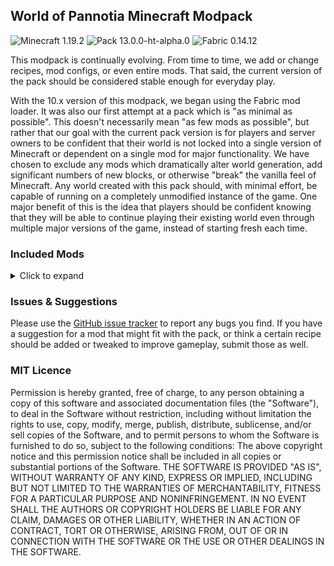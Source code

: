 ## World of Pannotia Minecraft Modpack

![Minecraft 1.19.2](https://img.shields.io/badge/Minecraft-1.19.2-3a6.svg?style=flat-square)
![Pack 13.0.0-ht-alpha.0](https://img.shields.io/badge/Pack-13.0.0--ht--alpha.0-blue.svg?style=flat-square)
![Fabric 0.14.12](https://img.shields.io/badge/Fabric-0.14.12-c39.svg?style=flat-square)

This modpack is continually evolving. From time to time, we add or change recipes, mod configs, or even entire mods.
That said, the current version of the pack should be considered stable enough for everyday play.

With the 10.x version of this modpack, we began using the Fabric mod loader. It was also our
first attempt at a pack which is "as minimal as possible". This doesn't necessarily mean "as few
mods as possible", but rather that our goal with the current pack version is for players and server
owners to be confident that their world is not locked into a single version of Minecraft or
dependent on a single mod for major functionality. We have chosen to exclude any mods which
dramatically alter world generation, add significant numbers of new blocks, or otherwise "break" the
vanilla feel of Minecraft. Any world created with this pack should, with minimal effort, be capable
of running on a completely unmodified instance of the game. One major benefit of this is the idea
that players should be confident knowing that they will be able to continue playing their existing
world even through multiple major versions of the game, instead of starting fresh each time.

### Included Mods

<details>
    <summary>Click to expand</summary>
    <ul>
        <li><a href="https://www.curseforge.com/minecraft/mc-mods/actually-useful-smithing-table-fabric">Actually Useful Smithing Table [Fabric] (by zekk051)</a></li>
        <li><a href="https://www.curseforge.com/minecraft/mc-mods/additional-bars-fabric">Additional Bars [FABRIC] (by Gamma1772)</a></li>
        <li><a href="https://www.curseforge.com/minecraft/mc-mods/advanced-netherite-fabric">Advanced Netherite [FABRIC] (by AutovwDev)</a></li>
        <li><a href="https://www.curseforge.com/minecraft/mc-mods/advancedreborn">Advanced Reborn (Fabric) (by pitan76)</a></li>
        <li><a href="https://www.curseforge.com/minecraft/mc-mods/advancement-frames">Advancement Frames (by MehVahdJukaar)</a></li>
        <li><a href="https://www.curseforge.com/minecraft/mc-mods/advancement-screenshot">Advancement Screenshot (by Serilum)</a></li>
        <li><a href="https://www.curseforge.com/minecraft/mc-mods/advancementinfo">AdvancementInfo (by Giselbaer)</a></li>
        <li><a href="https://www.curseforge.com/minecraft/mc-mods/alivent-messenger">Aliven't Messenger (by A11v1r15)</a></li>
        <li><a href="https://www.curseforge.com/minecraft/mc-mods/all-arrows-infinity-fix">All Arrows Infinity Fix (by Jackbusters1)</a></li>
        <li><a href="https://www.curseforge.com/minecraft/mc-mods/all-stackable">AllStackable (Fabric) (by Conn_Lost)</a></li>
        <li><a href="https://www.curseforge.com/minecraft/mc-mods/amecs">Amecs (Fabric) (by Siphalor)</a></li>
        <li><a href="https://www.curseforge.com/minecraft/mc-mods/animal-feeding-trough">Animal Feeding Trough [Fabric | Forge | Quilt] (by Slexom)</a></li>
        <li><a href="https://www.curseforge.com/minecraft/mc-mods/animatica">Animatica (by FoundationGames)</a></li>
        <li><a href="https://www.curseforge.com/minecraft/mc-mods/antighost">AntiGhost (by Giselbaer)</a></li>
        <li><a href="https://www.curseforge.com/minecraft/mc-mods/appleskin">AppleSkin (by squeek502)</a></li>
        <li><a href="https://www.curseforge.com/minecraft/mc-mods/applied-botanics-addon">Applied Botanics Addon (by ramidzkh)</a></li>
        <li><a href="https://www.curseforge.com/minecraft/mc-mods/applied-energistics-2">Applied Energistics 2 (by AlgorithmX2)</a></li>
        <li><a href="https://www.curseforge.com/minecraft/mc-mods/architectury-api">Architectury API (Fabric/Forge) (by shedaniel)</a></li>
        <li><a href="https://www.curseforge.com/minecraft/mc-mods/arrp">ARRP (by one_point_o)</a></li>
        <li><a href="https://www.curseforge.com/minecraft/mc-mods/audioplayer">AudioPlayer (by henkelmax)</a></li>
        <li><a href="https://www.curseforge.com/minecraft/mc-mods/autorun-fabric">AutoRun (Fabric) (by Emonadeo)</a></li>
        <li><a href="https://www.curseforge.com/minecraft/mc-mods/axolotl-bucket-fix">Axolotl Bucket Fix (by colderlavalamp)</a></li>
        <li><a href="https://www.curseforge.com/minecraft/mc-mods/badpackets">bad packets (by badasintended)</a></li>
        <li><a href="https://www.curseforge.com/minecraft/mc-mods/balm-fabric">Balm (Fabric Edition) (by BlayTheNinth)</a></li>
        <li><a href="https://www.curseforge.com/minecraft/mc-mods/bartering-station">Bartering Station (by Fuzs_)</a></li>
        <li><a href="https://www.curseforge.com/minecraft/mc-mods/bclib">BCLib (by Quiqueck)</a></li>
        <li><a href="https://www.curseforge.com/minecraft/mc-mods/beenfo">Beenfo (by Giselbaer)</a></li>
        <li><a href="https://www.curseforge.com/minecraft/mc-mods/better-beacon">Better Beacon / Conduit (by sfort__)</a></li>
        <li><a href="https://www.curseforge.com/minecraft/mc-mods/better-mount-hud">Better Mount HUD (by Lortseam_)</a></li>
        <li><a href="https://www.curseforge.com/minecraft/mc-mods/better-ping-display-fabric">Better Ping Display [Fabric] (by Quintinity)</a></li>
        <li><a href="https://www.curseforge.com/minecraft/mc-mods/better-spawner-control">Better Spawner Control (by Serilum)</a></li>
        <li><a href="https://www.curseforge.com/minecraft/mc-mods/better-than-mending">Better Than Mending (by legobmw99)</a></li>
        <li><a href="https://www.curseforge.com/minecraft/mc-mods/better-third-person">Better Third Person (by Socolio)</a></li>
        <li><a href="https://www.curseforge.com/minecraft/mc-mods/blockmeterfabric">BlockMeterFabric (by ModProg)</a></li>
        <li><a href="https://www.curseforge.com/minecraft/mc-mods/bobby">Bobby (by Johni0702)</a></li>
        <li><a href="https://www.curseforge.com/minecraft/mc-mods/bookshelf">Bookshelf (by DarkhaxDev)</a></li>
        <li><a href="https://www.curseforge.com/minecraft/mc-mods/borderless-mining">Borderless Mining (by comp500)</a></li>
        <li><a href="https://www.curseforge.com/minecraft/mc-mods/bosses-of-mass-destruction">Bosses of Mass Destruction (by Barribob)</a></li>
        <li><a href="https://www.curseforge.com/minecraft/mc-mods/botania-fabric">Botania (Fabric/Quilt) (by williewillus)</a></li>
        <li><a href="https://www.curseforge.com/minecraft/mc-mods/botany-pots">Botany Pots (by DarkhaxDev)</a></li>
        <li><a href="https://www.curseforge.com/minecraft/mc-mods/botany-pots-tiers">Botany Pots Tiers (by Ultramegaaa)</a></li>
        <li><a href="https://www.curseforge.com/minecraft/mc-mods/botany-trees">Botany Trees (by DarkhaxDev)</a></li>
        <li><a href="https://www.curseforge.com/minecraft/mc-mods/bottle-your-xp">Bottle Your Xp (by Serilum)</a></li>
        <li><a href="https://www.curseforge.com/minecraft/mc-mods/bottled-air">Bottled Air (by Serilum)</a></li>
        <li><a href="https://www.curseforge.com/minecraft/mc-mods/bottled-allays">Bottled Allays (by cyborg_pigeon)</a></li>
        <li><a href="https://www.curseforge.com/minecraft/mc-mods/bow-infinity-fix">Bow Infinity Fix (Forge/Fabric) (by Parker8283)</a></li>
        <li><a href="https://www.curseforge.com/minecraft/mc-mods/brewin-and-chewin-fabric">Brewin' And Chewin' [Fabric] (by MrSterner_)</a></li>
        <li><a href="https://www.curseforge.com/minecraft/mc-mods/building-wands">Building Wands (by nicguzzo)</a></li>
        <li><a href="https://www.curseforge.com/minecraft/mc-mods/capes">Fabric Capes (by VictorKohler)</a></li>
        <li><a href="https://www.curseforge.com/minecraft/mc-mods/cardinal-components">Cardinal Components (by UpcraftLP)</a></li>
        <li><a href="https://www.curseforge.com/minecraft/mc-mods/carpet">Carpet (by gnembon)</a></li>
        <li><a href="https://www.curseforge.com/minecraft/mc-mods/carpet-extra">Carpet Extra (by gnembon)</a></li>
        <li><a href="https://www.curseforge.com/minecraft/mc-mods/carry-on">Carry On (by Tschipp)</a></li>
        <li><a href="https://www.curseforge.com/minecraft/mc-mods/cauldron-dyeing">Cauldron Dyeing (by TibiNonEst)</a></li>
        <li><a href="https://www.curseforge.com/minecraft/mc-mods/charcoalplus">Charcoal+ [Fabric] (by Apis035)</a></li>
        <li><a href="https://www.curseforge.com/minecraft/mc-mods/charm-of-undying-fabric">Charm of Undying (Fabric 1.16.1 - 1.19.2) (by TheIllusiveC4)</a></li>
        <li><a href="https://www.curseforge.com/minecraft/mc-mods/chat-up">Chat Up! (by gnembon)</a></li>
        <li><a href="https://www.curseforge.com/minecraft/mc-mods/cherished-worlds-fabric">Cherished Worlds (Fabric 1.16.1 - 1.19.2) (by TheIllusiveC4)</a></li>
        <li><a href="https://www.curseforge.com/minecraft/mc-mods/cit-resewn">CIT Resewn (by SHsuperCM)</a></li>
        <li><a href="https://www.curseforge.com/minecraft/mc-mods/cleancut">CleanCut (by Rongmario)</a></li>
        <li><a href="https://www.curseforge.com/minecraft/mc-mods/cleanview-fabric">CleanView (Fabric) (by LainMI)</a></li>
        <li><a href="https://www.curseforge.com/minecraft/mc-mods/cloth-api">Cloth API (Fabric) (by shedaniel)</a></li>
        <li><a href="https://www.curseforge.com/minecraft/mc-mods/cloth-config">Cloth Config API (Fabric/Forge) (by shedaniel)</a></li>
        <li><a href="https://www.curseforge.com/minecraft/mc-mods/clumps">Clumps (by Jaredlll08)</a></li>
        <li><a href="https://www.curseforge.com/minecraft/mc-mods/collective">Collective (by Serilum)</a></li>
        <li><a href="https://www.curseforge.com/minecraft/mc-mods/colormatic">Colormatic (by kwertiTheCats)</a></li>
        <li><a href="https://www.curseforge.com/minecraft/mc-mods/companion-fabric">Companion 🐕 (Fabric) (by Snownee_)</a></li>
        <li><a href="https://www.curseforge.com/minecraft/mc-mods/completeconfig">CompleteConfig (by Lortseam_)</a></li>
        <li><a href="https://www.curseforge.com/minecraft/mc-mods/compostables">Compostables (by yGlobalista)</a></li>
        <li><a href="https://www.curseforge.com/minecraft/mc-mods/composter-recomposted">Composter: ReComposted (by wondiws98)</a></li>
        <li><a href="https://www.curseforge.com/minecraft/mc-mods/concrete-conversion">Concrete Conversion (by mrp_v2)</a></li>
        <li><a href="https://www.curseforge.com/minecraft/mc-mods/conduits-prevent-drowned">Conduits Prevent Drowned (by Serilum)</a></li>
        <li><a href="https://www.curseforge.com/minecraft/mc-mods/conjuring">Conjuring (by gliscowo)</a></li>
        <li><a href="https://www.curseforge.com/minecraft/mc-mods/continuity">Continuity (by Pepper_Bell)</a></li>
        <li><a href="https://www.curseforge.com/minecraft/mc-mods/couplings">Couplings (by HeckinChloe)</a></li>
        <li><a href="https://www.curseforge.com/minecraft/mc-mods/crafting-tweaks-fabric">Crafting Tweaks (Fabric Edition) (by BlayTheNinth)</a></li>
        <li><a href="https://www.curseforge.com/minecraft/mc-mods/crawl">Crawl (Fabric) (by fewizz_)</a></li>
        <li><a href="https://www.curseforge.com/minecraft/mc-mods/croptopia">Croptopia (by thethonk)</a></li>
        <li><a href="https://www.curseforge.com/minecraft/mc-mods/crying-portals">Crying Portals (by Serilum)</a></li>
        <li><a href="https://www.curseforge.com/minecraft/mc-mods/custom-entity-models-cem">Custom Entity Models (CEM) (by dorianpb)</a></li>
        <li><a href="https://www.curseforge.com/minecraft/mc-mods/cycle-paintings">Cycle Paintings (by Serilum)</a></li>
        <li><a href="https://www.curseforge.com/minecraft/mc-mods/daily-dad">Daily Dad (by Mrbysco)</a></li>
        <li><a href="https://www.curseforge.com/minecraft/mc-mods/dank-storage-fabric">Dank Storage Fabric (by tfarecnim)</a></li>
        <li><a href="https://www.curseforge.com/minecraft/mc-mods/dark-paintings">Dark Paintings (by DarkhaxDev)</a></li>
        <li><a href="https://www.curseforge.com/minecraft/mc-mods/dark-utilities">Dark Utilities (by DarkhaxDev)</a></li>
        <li><a href="https://www.curseforge.com/minecraft/mc-mods/death-backup">Death Backup (by Serilum)</a></li>
        <li><a href="https://www.curseforge.com/minecraft/mc-mods/debugify">Debugify (by XanderIsDev)</a></li>
        <li><a href="https://www.curseforge.com/minecraft/mc-mods/decorative-blocks">Decorative Blocks (by stohun)</a></li>
        <li><a href="https://www.curseforge.com/minecraft/mc-mods/deeperdarker">Deeper and Darker (by KyaniteMods)</a></li>
        <li><a href="https://www.curseforge.com/minecraft/mc-mods/deepslate-instamine">Deepslate Instamine - Fabric/Forge (by nicguzzo)</a></li>
        <li><a href="https://www.curseforge.com/minecraft/mc-mods/deepslatecutting">DeepslateCutting (by NoComment1105)</a></li>
        <li><a href="https://www.curseforge.com/minecraft/mc-mods/diggus-maximus">Diggus Maximus (by Kyrptonaught)</a></li>
        <li><a href="https://www.curseforge.com/minecraft/mc-mods/discontinuous-beacon-beams">Discontinuous Beacon Beams (by supersaiyansubtlety)</a></li>
        <li><a href="https://www.curseforge.com/minecraft/mc-mods/dismount-entity">Dismount Entity (by Serilum)</a></li>
        <li><a href="https://www.curseforge.com/minecraft/mc-mods/dynamic-fps">Dynamic FPS (by juliand665)</a></li>
        <li><a href="https://www.curseforge.com/minecraft/mc-mods/easy-magic">Easy Magic (by Fuzs_)</a></li>
        <li><a href="https://www.curseforge.com/minecraft/mc-mods/easy-shulker-boxes">Easy Shulker Boxes (by Fuzs_)</a></li>
        <li><a href="https://www.curseforge.com/minecraft/mc-mods/eden-ring">Eden Ring (by paulevs)</a></li>
        <li><a href="https://www.curseforge.com/minecraft/mc-mods/edibles">Edibles (by Serilum)</a></li>
        <li><a href="https://www.curseforge.com/minecraft/mc-mods/effectsleft-fabric">EffectsLeft (Fabric/Quilt) (by CoolSimulations)</a></li>
        <li><a href="https://www.curseforge.com/minecraft/mc-mods/elytra-slot-fabric">Elytra Slot (Fabric) (by TheIllusiveC4)</a></li>
        <li><a href="https://www.curseforge.com/minecraft/mc-mods/emerald-geodes">More Geodes (by TheDeathlyCow)</a></li>
        <li><a href="https://www.curseforge.com/minecraft/mc-mods/enchancement">Enchancement (by MoriyaShiine)</a></li>
        <li><a href="https://www.curseforge.com/minecraft/mc-mods/enchant-the-rainbow">Enchant the Rainbow (by Pepperoni__Jabroni__)</a></li>
        <li><a href="https://www.curseforge.com/minecraft/mc-mods/enchantment-descriptions">Enchantment Descriptions (by DarkhaxDev)</a></li>
        <li><a href="https://www.curseforge.com/minecraft/mc-mods/enchantment-numbers-fix">Enchantment Numbers Fix (by chimericdream)</a></li>
        <li><a href="https://www.curseforge.com/minecraft/mc-mods/end-goblin-traders-fabric">End Goblin Traders (Fabric) (by jab125twitchy)</a></li>
        <li><a href="https://www.curseforge.com/minecraft/mc-mods/enhanced-block-entities">Enhanced Block Entities (by FoundationGames)</a></li>
        <li><a href="https://www.curseforge.com/minecraft/mc-mods/enhanced-mob-spawners">Enhanced Mob Spawners (by BR4NDER5)</a></li>
        <li><a href="https://www.curseforge.com/minecraft/mc-mods/entityculling">Entity Culling Fabric/Forge (by tr9zw)</a></li>
        <li><a href="https://www.curseforge.com/minecraft/mc-mods/expanded-delight">Expanded Delight [Fabric] (by ianm1647)</a></li>
        <li><a href="https://www.curseforge.com/minecraft/mc-mods/explorers-compass">Explorer's Compass (by Chaosyr)</a></li>
        <li><a href="https://www.curseforge.com/minecraft/mc-mods/extended-bone-meal">Extended Bone Meal (by Serilum)</a></li>
        <li><a href="https://www.curseforge.com/minecraft/mc-mods/extra-origins">Extra Origins (by MoriyaShiine)</a></li>
        <li><a href="https://www.curseforge.com/minecraft/mc-mods/extreme-sound-muffler-fabric-official">Extreme sound muffler (Fabric) Official (by LeoBeliik)</a></li>
        <li><a href="https://www.curseforge.com/minecraft/mc-mods/fabricskyboxes">FabricSkyboxes (by AMereBagatelle)</a></li>
        <li><a href="https://www.curseforge.com/minecraft/mc-mods/fabricskyboxes-interop">FabricSkyBoxes Interop (by FlashyReese)</a></li>
        <li><a href="https://www.curseforge.com/minecraft/mc-mods/fabric-api">Fabric API (by modmuss50)</a></li>
        <li><a href="https://www.curseforge.com/minecraft/mc-mods/fabric-dispenser-cauldron">Fabric Dispenser Cauldron (by Frekvens1)</a></li>
        <li><a href="https://www.curseforge.com/minecraft/mc-mods/fabric-furnaces">Fabric Furnaces (by Draylar1)</a></li>
        <li><a href="https://www.curseforge.com/minecraft/mc-mods/fabric-language-kotlin">Fabric Language Kotlin (by modmuss50)</a></li>
        <li><a href="https://www.curseforge.com/minecraft/mc-mods/fabric-reinforced-obsidian">Fabric Reinforced Obsidian (by yGlobalista)</a></li>
        <li><a href="https://www.curseforge.com/minecraft/mc-mods/fabric-rings-of-ascension">Rings of Ascension (Fabric) (by Focamacho)</a></li>
        <li><a href="https://www.curseforge.com/minecraft/mc-mods/fabrishot">Fabrishot (by ramidzkh)</a></li>
        <li><a href="https://www.curseforge.com/minecraft/mc-mods/falling-leaves-fabric">Falling Leaves (Fabric) (by RandomMcSomethin)</a></li>
        <li><a href="https://www.curseforge.com/minecraft/mc-mods/fancysporeblossom">FancySporeBlossom (by VoidedMirror)</a></li>
        <li><a href="https://www.curseforge.com/minecraft/mc-mods/farmers-delight-fabric">Farmer's Delight [Fabric] (by NewHoryzon)</a></li>
        <li><a href="https://www.curseforge.com/minecraft/mc-mods/ferritecore-fabric">FerriteCore (Fabric) (by malte0811)</a></li>
        <li><a href="https://www.curseforge.com/minecraft/mc-mods/fire-spread-tweaks">Fire Spread Tweaks (by Serilum)</a></li>
        <li><a href="https://www.curseforge.com/minecraft/mc-mods/fix-experience-bug">Fix Experience Bug (now with FABRIC and FORGE versions) (by MacTso)</a></li>
        <li><a href="https://www.curseforge.com/minecraft/mc-mods/flat-bedrock-fabric">Flat Bedrock (Fabric) (by chimericdream)</a></li>
        <li><a href="https://www.curseforge.com/minecraft/mc-mods/flower-patch">Flower Patch (by Mrbysco)</a></li>
        <li><a href="https://www.curseforge.com/minecraft/mc-mods/forge-config-api-port-fabric">Forge Config API Port (by Fuzs_)</a></li>
        <li><a href="https://www.curseforge.com/minecraft/mc-mods/frame-api">🔨 Frame API (by andantet)</a></li>
        <li><a href="https://www.curseforge.com/minecraft/mc-mods/gamma-utils">Gamma Utils (by Sjouwer)</a></li>
        <li><a href="https://www.curseforge.com/minecraft/mc-mods/geckolib">GeckoLib (by ThanosGecko)</a></li>
        <li><a href="https://www.curseforge.com/minecraft/mc-mods/goblin-traders-fabric">Goblin Traders (Fabric) (by jab125twitchy)</a></li>
        <li><a href="https://www.curseforge.com/minecraft/mc-mods/grass-seeds">Grass Seeds (by Serilum)</a></li>
        <li><a href="https://www.curseforge.com/minecraft/mc-mods/grind-enchantments">Grind Enchantments (by mschae23)</a></li>
        <li><a href="https://www.curseforge.com/minecraft/mc-mods/guard-villagers-fabric">Guard Villagers (Fabric/Quilt) (by MrSterner_)</a></li>
        <li><a href="https://www.curseforge.com/minecraft/mc-mods/gui-followers">GUI Followers (by Serilum)</a></li>
        <li><a href="https://www.curseforge.com/minecraft/mc-mods/hand-over-your-items">Hand Over Your Items (by Serilum)</a></li>
        <li><a href="https://www.curseforge.com/minecraft/mc-mods/hearty-trinkets">Hearty Trinkets (by traverse_joe)</a></li>
        <li><a href="https://www.curseforge.com/minecraft/mc-mods/here-be-no-dragons">Here be no Dragons! (by kb1000)</a></li>
        <li><a href="https://www.curseforge.com/minecraft/mc-mods/hoe-tweaks">Hoe Tweaks (by Serilum)</a></li>
        <li><a href="https://www.curseforge.com/minecraft/mc-mods/hopper-xtreme">Hopper X-Treme (by chimericdream)</a></li>
        <li><a href="https://www.curseforge.com/minecraft/mc-mods/horsestatsvanilla">Horse Stats Vanilla (Fabric) (by TeaJ4y)</a></li>
        <li><a href="https://www.curseforge.com/minecraft/mc-mods/ice-prevents-crop-growth">Ice Prevents Crop Growth (by Serilum)</a></li>
        <li><a href="https://www.curseforge.com/minecraft/mc-mods/iceberg-fabric">Iceberg [Fabric] (by Grend_G)</a></li>
        <li><a href="https://www.curseforge.com/minecraft/mc-mods/immersive-weathering-fabric">Immersive Weathering [FABRIC] (by OrdanaryMods)</a></li>
        <li><a href="https://www.curseforge.com/minecraft/mc-mods/incendium">Incendium (by Starmute)</a></li>
        <li><a href="https://www.curseforge.com/minecraft/mc-mods/indium">Indium (by comp500)</a></li>
        <li><a href="https://www.curseforge.com/minecraft/mc-mods/infinity-water-bucket">Infinity Water Bucket (by CoolSimulations)</a></li>
        <li><a href="https://www.curseforge.com/minecraft/mc-mods/ingredient-extension-api">Ingredient Extension API (by Jaredlll08)</a></li>
        <li><a href="https://www.curseforge.com/minecraft/mc-mods/inventory-profiles-next">Inventory Profiles Next (by mirinimi)</a></li>
        <li><a href="https://www.curseforge.com/minecraft/mc-mods/inventory-totem">Inventory Totem (by Serilum)</a></li>
        <li><a href="https://www.curseforge.com/minecraft/mc-mods/item-highlighter-fabric">Item Highlighter [Fabric] (by Grend_G)</a></li>
        <li><a href="https://www.curseforge.com/minecraft/mc-mods/item-model-fix">Item Model Fix (Fabric) (by Pepper_Bell)</a></li>
        <li><a href="https://www.curseforge.com/minecraft/mc-mods/item-scroller">Item Scroller (by masady)</a></li>
        <li><a href="https://www.curseforge.com/minecraft/mc-mods/jamlib">JamLib (by jamalam360)</a></li>
        <li><a href="https://www.curseforge.com/minecraft/mc-mods/just-player-heads">Just Player Heads (by Serilum)</a></li>
        <li><a href="https://www.curseforge.com/minecraft/mc-mods/keep-my-soil-tilled">Keep My Soil Tilled (by Serilum)</a></li>
        <li><a href="https://www.curseforge.com/minecraft/mc-mods/keepheadnames">Keep Head Names (Fabric/Forge) (by Fourmisain)</a></li>
        <li><a href="https://www.curseforge.com/minecraft/mc-mods/kelp-fertilizer">Kelp Fertilizer (by Serilum)</a></li>
        <li><a href="https://www.curseforge.com/minecraft/mc-mods/kiwi-fabric">Kiwi 🥝 (Fabric) (by Snownee_)</a></li>
        <li><a href="https://www.curseforge.com/minecraft/mc-mods/kleeslabs-fabric">KleeSlabs (Fabric Edition) (by BlayTheNinth)</a></li>
        <li><a href="https://www.curseforge.com/minecraft/mc-mods/kubejs">KubeJS (by LatvianModder)</a></li>
        <li><a href="https://www.curseforge.com/minecraft/mc-mods/lambdabettergrass">LambdaBetterGrass (by LambdAurora)</a></li>
        <li><a href="https://www.curseforge.com/minecraft/mc-mods/lambdynamiclights">LambDynamicLights (by LambdAurora)</a></li>
        <li><a href="https://www.curseforge.com/minecraft/mc-mods/language-reload">Language Reload (by Jerozgen)</a></li>
        <li><a href="https://www.curseforge.com/minecraft/mc-mods/lazydfu">LazyDFU (by tuxed)</a></li>
        <li><a href="https://www.curseforge.com/minecraft/mc-mods/lets-do-wine">Let's do Wine! (by satisfyL)</a></li>
        <li><a href="https://www.curseforge.com/minecraft/mc-mods/libipn">libIPN (by mirinimi)</a></li>
        <li><a href="https://www.curseforge.com/minecraft/mc-mods/linked-storage">Linked Storage (by Kyrptonaught)</a></li>
        <li><a href="https://www.curseforge.com/minecraft/mc-mods/litematica">Litematica (by masady)</a></li>
        <li><a href="https://www.curseforge.com/minecraft/mc-mods/litematica-tool">Litematica Tool (Forge and Fabric) (by finndog_123)</a></li>
        <li><a href="https://www.curseforge.com/minecraft/mc-mods/lithium">Lithium (Fabric) (by jellysquid3_)</a></li>
        <li><a href="https://www.curseforge.com/minecraft/mc-mods/lootr-fabric">Lootr (Fabric) (by Noobanidus)</a></li>
        <li><a href="https://www.curseforge.com/minecraft/mc-mods/luggage">Luggage (by GizmoTheMoonPig)</a></li>
        <li><a href="https://www.curseforge.com/minecraft/mc-mods/macaws-bridges">Macaw's Bridges (by sketch_macaw)</a></li>
        <li><a href="https://www.curseforge.com/minecraft/mc-mods/macaws-doors">Macaw's Doors (by sketch_macaw)</a></li>
        <li><a href="https://www.curseforge.com/minecraft/mc-mods/macaws-fences-and-walls">Macaw's Fences and Walls (by sketch_macaw)</a></li>
        <li><a href="https://www.curseforge.com/minecraft/mc-mods/macaws-paths-and-pavings">Macaw's Paths and Pavings (by sketch_macaw)</a></li>
        <li><a href="https://www.curseforge.com/minecraft/mc-mods/macaws-windows">Macaw's Windows (by sketch_macaw)</a></li>
        <li><a href="https://www.curseforge.com/minecraft/mc-mods/magnum-torch-forge">Magnum Torch (by Fuzs_)</a></li>
        <li><a href="https://www.curseforge.com/minecraft/mc-mods/main-menu-credits">Main Menu Credits (by XanderIsDev)</a></li>
        <li><a href="https://www.curseforge.com/minecraft/mc-mods/malilib">MaLiLib (by masady)</a></li>
        <li><a href="https://www.curseforge.com/minecraft/mc-mods/mavapi">More Axolotl Variants API (by AkashiiKun69)</a></li>
        <li><a href="https://www.curseforge.com/minecraft/mc-mods/mavm">More Axolotl Variants Mod (by AkashiiKun69)</a></li>
        <li><a href="https://www.curseforge.com/minecraft/mc-mods/mcpitanlibarch">MCPitanLibarch (Fabric/Forge) (by pitan76)</a></li>
        <li><a href="https://www.curseforge.com/minecraft/mc-mods/mega-cells">MEGA Cells (by 62831853)</a></li>
        <li><a href="https://www.curseforge.com/minecraft/mc-mods/megane">megane (by badasintended)</a></li>
        <li><a href="https://www.curseforge.com/minecraft/mc-mods/memoryleakfix">MemoryLeakFix (by FX_PR0CESS)</a></li>
        <li><a href="https://www.curseforge.com/minecraft/mc-mods/midnightlib">MidnightLib (by TeamMidnightDust)</a></li>
        <li><a href="https://www.curseforge.com/minecraft/mc-mods/minekea-fabric">Minekea (Fabric) (by chimericdream)</a></li>
        <li><a href="https://www.curseforge.com/minecraft/mc-mods/miniblock-merchants">Miniblock Merchants (by chimericdream)</a></li>
        <li><a href="https://www.curseforge.com/minecraft/mc-mods/minihud">MiniHUD (by masady)</a></li>
        <li><a href="https://www.curseforge.com/minecraft/mc-mods/mmmmmmmmmmmm">MmmMmmMmmMmm (Target Dummy) (by MehVahdJukaar)</a></li>
        <li><a href="https://www.curseforge.com/minecraft/mc-mods/mob-catcher-fabric">Mob Catcher [FABRIC/FORGE] (by kwpugh)</a></li>
        <li><a href="https://www.curseforge.com/minecraft/mc-mods/modmenu">Mod Menu (by ProspectorDev)</a></li>
        <li><a href="https://www.curseforge.com/minecraft/mc-mods/more-banner-features">More Banner Features (by KxmischesDomi)</a></li>
        <li><a href="https://www.curseforge.com/minecraft/mc-mods/more-banner-layers">More banner layers (by MisionThi)</a></li>
        <li><a href="https://www.curseforge.com/minecraft/mc-mods/more-brewable-potions">More Brewable Potions (by MR_LOLF_)</a></li>
        <li><a href="https://www.curseforge.com/minecraft/mc-mods/more-frogs-fabric">More Frogs - Fabric/Quilt/Forge (by frikinjay1)</a></li>
        <li><a href="https://www.curseforge.com/minecraft/mc-mods/more-villagers-fabric">More Villagers [Fabric] (by SameDifferent)</a></li>
        <li><a href="https://www.curseforge.com/minecraft/mc-mods/naturally-charged-creepers">Naturally Charged Creepers (by Serilum)</a></li>
        <li><a href="https://www.curseforge.com/minecraft/mc-mods/natures-compass">Nature's Compass (by Chaosyr)</a></li>
        <li><a href="https://www.curseforge.com/minecraft/mc-mods/netherportalfix-fabric">NetherPortalFix (Fabric Edition) (by BlayTheNinth)</a></li>
        <li><a href="https://www.curseforge.com/minecraft/mc-mods/nethers-delight-fabric">Nether's Delight (Fabric) (by StevePlayzz_)</a></li>
        <li><a href="https://www.curseforge.com/minecraft/mc-mods/nimble-fabric">Nimble (Fabric) (by Snownee_)</a></li>
        <li><a href="https://www.curseforge.com/minecraft/mc-mods/no-enchant-cap">No Enchant Cap (by AmyMialee)</a></li>
        <li><a href="https://www.curseforge.com/minecraft/mc-mods/no-fade">No Fade (by UltimateBoomer)</a></li>
        <li><a href="https://www.curseforge.com/minecraft/mc-mods/norecipebook-fabric">No Recipe Book (Fabric) (by Grayray_75)</a></li>
        <li><a href="https://www.curseforge.com/minecraft/mc-mods/not-enough-crashes">Not Enough Crashes (Fabric) (by NatanFudge)</a></li>
        <li><a href="https://www.curseforge.com/minecraft/mc-mods/nullscape">Nullscape (by Starmute)</a></li>
        <li><a href="https://www.curseforge.com/minecraft/mc-mods/open-loader">Open Loader (by DarkhaxDev)</a></li>
        <li><a href="https://www.curseforge.com/minecraft/mc-mods/open-parties-and-claims">Open Parties and Claims (by xaero96)</a></li>
        <li><a href="https://www.curseforge.com/minecraft/mc-mods/openblocks-elevator-fabric">OpenBlocks Elevator (Fabric) (by farruchoo)</a></li>
        <li><a href="https://www.curseforge.com/minecraft/mc-mods/optigui">OptiGUI (by opekope2)</a></li>
        <li><a href="https://www.curseforge.com/minecraft/mc-mods/origins">Origins (Fabric) (by Apace100)</a></li>
        <li><a href="https://www.curseforge.com/minecraft/mc-mods/owo-lib">oωo (owo-lib) (by gliscowo)</a></li>
        <li><a href="https://www.curseforge.com/minecraft/mc-mods/patchouli-fabric">Patchouli (Fabric/Quilt) (by williewillus)</a></li>
        <li><a href="https://www.curseforge.com/minecraft/mc-mods/pehkui">Pehkui (by Virtuoel)</a></li>
        <li><a href="https://www.curseforge.com/minecraft/mc-mods/pick-up-notifier">Pick Up Notifier (by Fuzs_)</a></li>
        <li><a href="https://www.curseforge.com/minecraft/mc-mods/pig-pen-cipher">Pig Pen Cipher (by DarkhaxDev)</a></li>
        <li><a href="https://www.curseforge.com/minecraft/mc-mods/polymorph-fabric">Polymorph (Fabric) (by TheIllusiveC4)</a></li>
        <li><a href="https://www.curseforge.com/minecraft/mc-mods/probably-chests">Probably Chests (by TheArcanePigeon)</a></li>
        <li><a href="https://www.curseforge.com/minecraft/mc-mods/puzzles-lib">Puzzles Lib (by Fuzs_)</a></li>
        <li><a href="https://www.curseforge.com/minecraft/mc-mods/quarry-reborn">Quarry Reborn (by TED_inc)</a></li>
        <li><a href="https://www.curseforge.com/minecraft/mc-mods/rain-be-gone-ritual">Rain Be Gone Ritual (by Serilum)</a></li>
        <li><a href="https://www.curseforge.com/minecraft/mc-mods/random-bone-meal-flowers">Random Bone Meal Flowers (by Serilum)</a></li>
        <li><a href="https://www.curseforge.com/minecraft/mc-mods/reacharound">Reacharound (by spAnser)</a></li>
        <li><a href="https://www.curseforge.com/minecraft/mc-mods/reborncore">Reborn Core (by modmuss50)</a></li>
        <li><a href="https://www.curseforge.com/minecraft/mc-mods/recomposted-addon">Recomposted Addon (by wondiws98)</a></li>
        <li><a href="https://www.curseforge.com/minecraft/mc-mods/reeses-sodium-options">Reese's Sodium Options (by FlashyReese)</a></li>
        <li><a href="https://www.curseforge.com/minecraft/mc-mods/reinforced-barrels">Reinforced Barrels (by atonkish)</a></li>
        <li><a href="https://www.curseforge.com/minecraft/mc-mods/reinforced-chests">Reinforced Chests (by atonkish)</a></li>
        <li><a href="https://www.curseforge.com/minecraft/mc-mods/reinforced-shulker-boxes">Reinforced Shulker Boxes (by atonkish)</a></li>
        <li><a href="https://www.curseforge.com/minecraft/mc-mods/revelationary">Revelationary (by DaFuqsy)</a></li>
        <li><a href="https://www.curseforge.com/minecraft/mc-mods/rhino">Rhino (by LatvianModder)</a></li>
        <li><a href="https://www.curseforge.com/minecraft/mc-mods/rightclickharvest">RightClickHarvest (by jamalam360)</a></li>
        <li><a href="https://www.curseforge.com/minecraft/mc-mods/roughly-enough-items">Roughly Enough Items Fabric/Forge (REI) (by shedaniel)</a></li>
        <li><a href="https://www.curseforge.com/minecraft/mc-mods/roughly-enough-loot-tables">Roughly Enough Loot Tables (by GrigLog)</a></li>
        <li><a href="https://www.curseforge.com/minecraft/mc-mods/roughly-enough-professions-rep">Roughly Enough Professions (REP) (by Mrbysco)</a></li>
        <li><a href="https://www.curseforge.com/minecraft/mc-mods/roughly-enough-resources">Roughly Enough Resources (by theorbagain)</a></li>
        <li><a href="https://www.curseforge.com/minecraft/mc-mods/roughly-enough-trades">Roughly Enough Trades (by GrigLog)</a></li>
        <li><a href="https://www.curseforge.com/minecraft/mc-mods/rpg-origins">RPG Origins (by DaBananaCat)</a></li>
        <li><a href="https://www.curseforge.com/minecraft/mc-mods/runelic">Runelic (by DarkhaxDev)</a></li>
        <li><a href="https://www.curseforge.com/minecraft/mc-mods/scaffolding-drops-nearby">Scaffolding Drops Nearby (by Serilum)</a></li>
        <li><a href="https://www.curseforge.com/minecraft/mc-mods/see-through-lava-water">See Through Water/Lava (by spoorn)</a></li>
        <li><a href="https://www.curseforge.com/minecraft/mc-mods/selene">Moonlight Lib (by MehVahdJukaar)</a></li>
        <li><a href="https://www.curseforge.com/minecraft/mc-mods/servux">Servux (by masady)</a></li>
        <li><a href="https://www.curseforge.com/minecraft/mc-mods/sheep-consistency">Sheep Consistency (by IMS21)</a></li>
        <li><a href="https://www.curseforge.com/minecraft/mc-mods/shulker-box-slot-fabric">Shulker Box Slot (Fabric) (by TheIllusiveC4)</a></li>
        <li><a href="https://www.curseforge.com/minecraft/mc-mods/simple-voice-chat">Simple Voice Chat (by henkelmax)</a></li>
        <li><a href="https://www.curseforge.com/minecraft/mc-mods/skeleton-horse-spawn">Skeleton Horse Spawn (by Serilum)</a></li>
        <li><a href="https://www.curseforge.com/minecraft/mc-mods/skylib">SkyLib (by SkylorBeck)</a></li>
        <li><a href="https://www.curseforge.com/minecraft/mc-mods/slight-gui-modifications">'Slight' Gui Modifications (by shedaniel)</a></li>
        <li><a href="https://www.curseforge.com/minecraft/mc-mods/smaller-nether-portals">Smaller Nether Portals (by Serilum)</a></li>
        <li><a href="https://www.curseforge.com/minecraft/mc-mods/smooth-boot">Smooth Boot (Fabric) (by UltimateBoomer)</a></li>
        <li><a href="https://www.curseforge.com/minecraft/mc-mods/smooth-scrolling-everywhere-fabric">Smooth Scrolling Everywhere (Fabric) (by shedaniel)</a></li>
        <li><a href="https://www.curseforge.com/minecraft/mc-mods/sodium">Sodium (by jellysquid3_)</a></li>
        <li><a href="https://www.curseforge.com/minecraft/mc-mods/sodium-extra">Sodium Extra (by FlashyReese)</a></li>
        <li><a href="https://www.curseforge.com/minecraft/mc-mods/softer-hay-bales">Softer Hay Bales (by Serilum)</a></li>
        <li><a href="https://www.curseforge.com/minecraft/mc-mods/spectrum">Spectrum (by DaFuqsy)</a></li>
        <li><a href="https://www.curseforge.com/minecraft/mc-mods/sponj-fabric">Sponj (Fabric) (by chimericdream)</a></li>
        <li><a href="https://www.curseforge.com/minecraft/mc-mods/starlight">Starlight (Fabric) (by Spottedstar)</a></li>
        <li><a href="https://www.curseforge.com/minecraft/mc-mods/superflat-world-no-slimes">Superflat World No Slimes (by Serilum)</a></li>
        <li><a href="https://www.curseforge.com/minecraft/mc-mods/supplementaries">Supplementaries (by MehVahdJukaar)</a></li>
        <li><a href="https://www.curseforge.com/minecraft/mc-mods/surface-mushrooms">Surface Mushrooms (by Serilum)</a></li>
        <li><a href="https://www.curseforge.com/minecraft/mc-mods/techreborn">Tech Reborn (by modmuss50)</a></li>
        <li><a href="https://www.curseforge.com/minecraft/mc-mods/tellme">TellMe (by masady)</a></li>
        <li><a href="https://www.curseforge.com/minecraft/mc-mods/terralith">Terralith (by Starmute)</a></li>
        <li><a href="https://www.curseforge.com/minecraft/mc-mods/terralith-biome-language-support-tbls">Terralith Biome Language Support (TBLS) (by TheBuzzGod)</a></li>
        <li><a href="https://www.curseforge.com/minecraft/mc-mods/thonkutil">ThonkUtil (by jab125twitchy)</a></li>
        <li><a href="https://www.curseforge.com/minecraft/mc-mods/totem-of-dying">Totem Of Dying (by zerokun265)</a></li>
        <li><a href="https://www.curseforge.com/minecraft/mc-mods/trade-cycling">Trade Cycling (by henkelmax)</a></li>
        <li><a href="https://www.curseforge.com/minecraft/mc-mods/trading-post">Trading Post (by Fuzs_)</a></li>
        <li><a href="https://www.curseforge.com/minecraft/mc-mods/trajectory-preview-fabric">Trajectory preview [Fabric] (by Alexiy_Orlov)</a></li>
        <li><a href="https://www.curseforge.com/minecraft/mc-mods/trample-no-more">Trample No More (by DarkhaxDev)</a></li>
        <li><a href="https://www.curseforge.com/minecraft/mc-mods/trashslot-fabric-edition">TrashSlot (Fabric Edition) (by BlayTheNinth)</a></li>
        <li><a href="https://www.curseforge.com/minecraft/mc-mods/trinkets">Trinkets (Fabric) (by EmilyPloszaj)</a></li>
        <li><a href="https://www.curseforge.com/minecraft/mc-mods/tweakeroo">Tweakeroo (by masady)</a></li>
        <li><a href="https://www.curseforge.com/minecraft/mc-mods/twigs">Twigs (by ninnih_)</a></li>
        <li><a href="https://www.curseforge.com/minecraft/mc-mods/villagertweaks">VillagerTweaks (by chimericdream)</a></li>
        <li><a href="https://www.curseforge.com/minecraft/mc-mods/visual-workbench">Visual Workbench (by Fuzs_)</a></li>
        <li><a href="https://www.curseforge.com/minecraft/mc-mods/visuality">Visuality (by PinkGoosik)</a></li>
        <li><a href="https://www.curseforge.com/minecraft/mc-mods/voidtotem-fabric">Void Totem (Fabric) (by Affehund)</a></li>
        <li><a href="https://www.curseforge.com/minecraft/mc-mods/waystones-fabric">Waystones (Fabric Edition) (by BlayTheNinth)</a></li>
        <li><a href="https://www.curseforge.com/minecraft/mc-mods/wi-zoom">WI Zoom (by alexander9892)</a></li>
        <li><a href="https://www.curseforge.com/minecraft/mc-mods/wthit">WTHIT (by badasintended)</a></li>
        <li><a href="https://www.curseforge.com/minecraft/mc-mods/xaeros-minimap">Xaero's Minimap (by xaero96)</a></li>
        <li><a href="https://www.curseforge.com/minecraft/mc-mods/xaeros-world-map">Xaero's World Map (by xaero96)</a></li>
        <li><a href="https://www.curseforge.com/minecraft/mc-mods/xp-obelisk">XP Obelisk (by Meridanus)</a></li>
        <li><a href="https://www.curseforge.com/minecraft/mc-mods/xp-obelisk-additions">XP Obelisk Additions (by Meridanus)</a></li>
        <li><a href="https://www.curseforge.com/minecraft/mc-mods/yacl">YetAnotherConfigLib (by XanderIsDev)</a></li>
        <li><a href="https://www.curseforge.com/minecraft/mc-mods/youre-in-grave-danger">You're in Grave Danger (by b1n_ry)</a></li>
        <li><a href="https://www.curseforge.com/minecraft/mc-mods/zombie-horse-spawn">Zombie Horse Spawn (by Serilum)</a></li>
    </ul>
</details>

### Issues & Suggestions

Please use the [GitHub issue tracker](https://github.com/chimericdream/WorldOfPannotia-MC-Modpack/issues) to report any
bugs you find. If you have a suggestion for a mod that might fit with the pack, or think a certain recipe should be
added or tweaked to improve gameplay, submit those as well.

### MIT Licence

Permission is hereby granted, free of charge, to any person obtaining a copy of this software and associated
documentation files (the "Software"), to deal in the Software without restriction, including without limitation the
rights to use, copy, modify, merge, publish, distribute, sublicense, and/or sell copies of the Software, and to permit
persons to whom the Software is furnished to do so, subject to the following conditions: The above copyright notice and
this permission notice shall be included in all copies or substantial portions of the Software. THE SOFTWARE IS
PROVIDED "AS IS", WITHOUT WARRANTY OF ANY KIND, EXPRESS OR IMPLIED, INCLUDING BUT NOT LIMITED TO THE WARRANTIES OF
MERCHANTABILITY, FITNESS FOR A PARTICULAR PURPOSE AND NONINFRINGEMENT. IN NO EVENT SHALL THE AUTHORS OR COPYRIGHT
HOLDERS BE LIABLE FOR ANY CLAIM, DAMAGES OR OTHER LIABILITY, WHETHER IN AN ACTION OF CONTRACT, TORT OR OTHERWISE,
ARISING FROM, OUT OF OR IN CONNECTION WITH THE SOFTWARE OR THE USE OR OTHER DEALINGS IN THE SOFTWARE.
